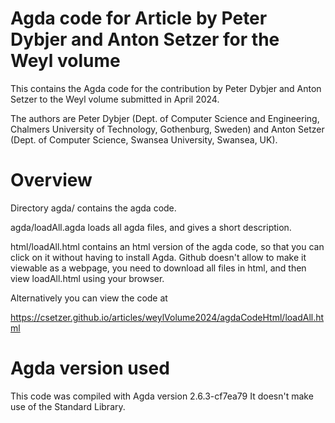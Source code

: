 # Agda code for Article by Peter Dybjer and Anton Setzer for the Weyl volume 
This contains the Agda code for the contribution by Peter Dybjer and Anton Setzer 
to the Weyl volume submitted in April 2024.

The authors are 
Peter Dybjer (Dept. of Computer Science and Engineering, Chalmers University of Technology, Gothenburg, Sweden)
and
Anton Setzer (Dept. of Computer Science, Swansea University, Swansea, UK).

# Overview
Directory
agda/
contains the agda code.

agda/loadAll.agda
loads all agda files, and gives a short description.

html/loadAll.html
contains an html version of the agda code, so that you can click on it without having to
install Agda.
Github doesn't allow to make it viewable as a webpage, you need to download all files 
in html, and then view loadAll.html using your browser.

Alternatively you can view the code at

https://csetzer.github.io/articles/weylVolume2024/agdaCodeHtml/loadAll.html


# Agda version used
This code was compiled with Agda version 2.6.3-cf7ea79
It doesn't make use of the Standard Library.
